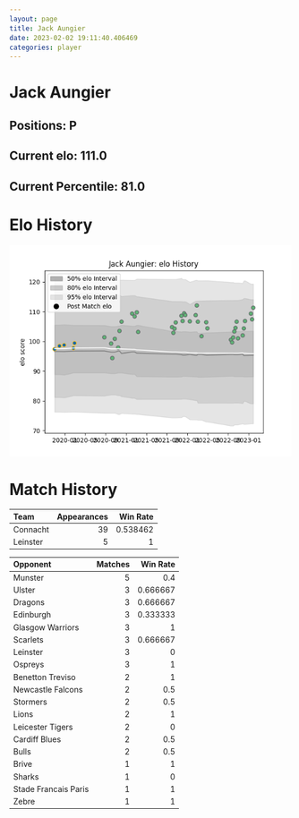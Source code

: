 ```yaml
---  
layout: page  
title: Jack Aungier  
date: 2023-02-02 19:11:40.406469  
categories: player  
---
```

# Jack Aungier

## Positions: P

## Current elo: 111.0

## Current Percentile: 81.0

# Elo History


![elo history](history_JackAungier.png)
# Match History


| Team     |   Appearances |   Win Rate |
|:---------|--------------:|-----------:|
| Connacht |            39 |   0.538462 |
| Leinster |             5 |   1        |

| Opponent             |   Matches |   Win Rate |
|:---------------------|----------:|-----------:|
| Munster              |         5 |   0.4      |
| Ulster               |         3 |   0.666667 |
| Dragons              |         3 |   0.666667 |
| Edinburgh            |         3 |   0.333333 |
| Glasgow Warriors     |         3 |   1        |
| Scarlets             |         3 |   0.666667 |
| Leinster             |         3 |   0        |
| Ospreys              |         3 |   1        |
| Benetton Treviso     |         2 |   1        |
| Newcastle Falcons    |         2 |   0.5      |
| Stormers             |         2 |   0.5      |
| Lions                |         2 |   1        |
| Leicester Tigers     |         2 |   0        |
| Cardiff Blues        |         2 |   0.5      |
| Bulls                |         2 |   0.5      |
| Brive                |         1 |   1        |
| Sharks               |         1 |   0        |
| Stade Francais Paris |         1 |   1        |
| Zebre                |         1 |   1        |